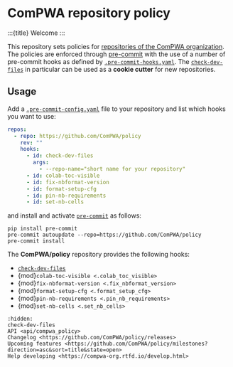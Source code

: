 # ComPWA repository policy

:::{title} Welcome
:::

This repository sets policies for [repositories of the ComPWA organization](https://github.com/orgs/ComPWA/repositories). The policies are enforced through [pre-commit](https://pre-commit.com) with the use of a number of pre-commit hooks as defined by [`.pre-commit-hooks.yaml`](../.pre-commit-hooks.yaml). The [`check-dev-files`](./check-dev-files.md) in particular can be used as a **cookie cutter** for new repositories.

## Usage

Add a [`.pre-commit-config.yaml`](https://pre-commit.com/index.html#adding-pre-commit-plugins-to-your-project) file to your repository and list which hooks you want to use:

```yaml
repos:
  - repo: https://github.com/ComPWA/policy
    rev: ""
    hooks:
      - id: check-dev-files
        args:
          - --repo-name="short name for your repository"
      - id: colab-toc-visible
      - id: fix-nbformat-version
      - id: format-setup-cfg
      - id: pin-nb-requirements
      - id: set-nb-cells
```

and install and activate [`pre-commit`](https://pre-commit.com/#install) as follows:

```shell
pip install pre-commit
pre-commit autoupdate --repo=https://github.com/ComPWA/policy
pre-commit install
```

The **ComPWA/policy** repository provides the following hooks:

- [`check-dev-files`](./check-dev-files.md)
- {mod}`colab-toc-visible <.colab_toc_visible>`
- {mod}`fix-nbformat-version <.fix_nbformat_version>`
- {mod}`format-setup-cfg <.format_setup_cfg>`
- {mod}`pin-nb-requirements <.pin_nb_requirements>`
- {mod}`set-nb-cells <.set_nb_cells>`

```{toctree}
:hidden:
check-dev-files
API <api/compwa_policy>
Changelog <https://github.com/ComPWA/policy/releases>
Upcoming features <https://github.com/ComPWA/policy/milestones?direction=asc&sort=title&state=open>
Help developing <https://compwa-org.rtfd.io/develop.html>
```
